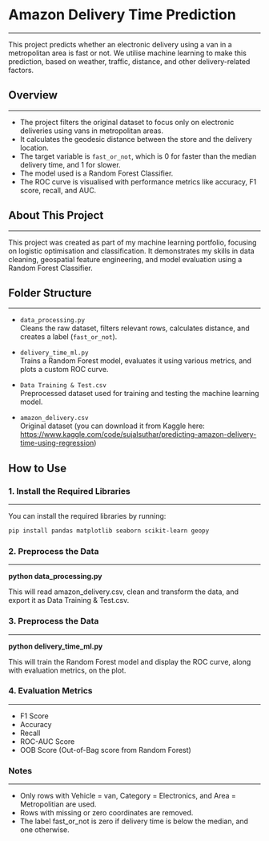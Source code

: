 # Amazon Delivery Time Prediction
---
This project predicts whether an electronic delivery using a van in a metropolitan area is fast or not. We utilise machine learning to make this prediction, based on weather, traffic, distance, and other delivery-related factors.

## Overview
---
- The project filters the original dataset to focus only on electronic deliveries using vans in metropolitan areas.
- It calculates the geodesic distance between the store and the delivery location.
- The target variable is `fast_or_not`, which is 0 for faster than the median delivery time, and 1 for slower.
- The model used is a Random Forest Classifier.
- The ROC curve is visualised with performance metrics like accuracy, F1 score, recall, and AUC.

## About This Project
---
This project was created as part of my machine learning portfolio, focusing on logistic optimisation and classification. 
It demonstrates my skills in data cleaning, geospatial feature engineering, and model evaluation using a Random Forest Classifier.

## Folder Structure
---
- `data_processing.py`  
  Cleans the raw dataset, filters relevant rows, calculates distance, and creates a label (`fast_or_not`).

- `delivery_time_ml.py`  
  Trains a Random Forest model, evaluates it using various metrics, and plots a custom ROC curve.

- `Data Training & Test.csv`  
  Preprocessed dataset used for training and testing the machine learning model.

- `amazon_delivery.csv`  
  Original dataset (you can download it from Kaggle here:  
  https://www.kaggle.com/code/sujalsuthar/predicting-amazon-delivery-time-using-regression)

## How to Use

### 1. Install the Required Libraries
---
You can install the required libraries by running:

```bash
pip install pandas matplotlib seaborn scikit-learn geopy
```

### 2. Preprocess the Data
---
**python data_processing.py**

This will read amazon_delivery.csv, clean and transform the data, and export it as Data Training & Test.csv.

### 3. Preprocess the Data
---
**python delivery_time_ml.py**

This will train the Random Forest model and display the ROC curve, along with evaluation metrics, on the plot.

### 4. Evaluation Metrics
---
- F1 Score
- Accuracy
- Recall
- ROC-AUC Score
- OOB Score (Out-of-Bag score from Random Forest)

### Notes
---
- Only rows with Vehicle = van, Category = Electronics, and Area = Metropolitian are used.
- Rows with missing or zero coordinates are removed.
- The label fast_or_not is zero if delivery time is below the median, and one otherwise.
